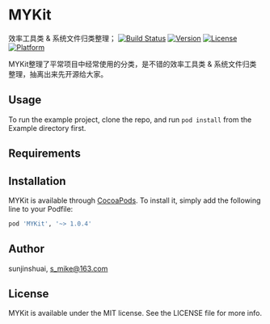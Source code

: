 # MYKit
效率工具类 &amp; 系统文件归类整理；
[![Build Status](https://travis-ci.org/sunjinshuai/MYKit.svg?branch=master)](https://travis-ci.org/sunjinshuai/MYKit/)
[![Version](https://img.shields.io/cocoapods/v/MYKit.svg?style=flat)](http://cocoapods.org/pods/MYKit)
[![License](https://img.shields.io/cocoapods/l/MYKit.svg?style=flat)](http://cocoapods.org/pods/MYKit)
[![Platform](https://img.shields.io/cocoapods/p/MYKit.svg?style=flat)](http://cocoapods.org/pods/MYKit)

MYKit整理了平常项目中经常使用的分类，是不错的效率工具类 &amp; 系统文件归类整理，抽离出来先开源给大家。

## Usage

To run the example project, clone the repo, and run `pod install` from the Example directory first.

## Requirements

## Installation

MYKit is available through [CocoaPods](http://cocoapods.org). To install
it, simply add the following line to your Podfile:

```ruby
pod 'MYKit', '~> 1.0.4'
```

## Author

sunjinshuai, s_mike@163.com

## License

MYKit is available under the MIT license. See the LICENSE file for more info.

